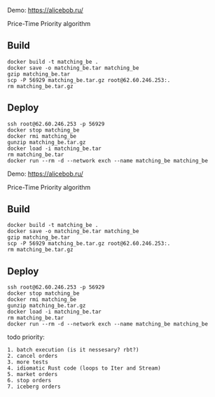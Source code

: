 Demo: https://alicebob.ru/

Price-Time Priority algorithm

## Build ##
```
docker build -t matching_be .
docker save -o matching_be.tar matching_be
gzip matching_be.tar
scp -P 56929 matching_be.tar.gz root@62.60.246.253:.
rm matching_be.tar.gz
```

## Deploy ##
```
ssh root@62.60.246.253 -p 56929
docker stop matching_be
docker rmi matching_be
gunzip matching_be.tar.gz
docker load -i matching_be.tar
rm matching_be.tar
docker run --rm -d --network exch --name matching_be matching_be
```


Demo: https://alicebob.ru/

Price-Time Priority algorithm

## Build ##
```
docker build -t matching_be .
docker save -o matching_be.tar matching_be
gzip matching_be.tar
scp -P 56929 matching_be.tar.gz root@62.60.246.253:.
rm matching_be.tar.gz
```

## Deploy ##
```
ssh root@62.60.246.253 -p 56929
docker stop matching_be
docker rmi matching_be
gunzip matching_be.tar.gz
docker load -i matching_be.tar
rm matching_be.tar
docker run --rm -d --network exch --name matching_be matching_be
```


todo priority: 
```
1. batch execution (is it nessesary? rbt?)
2. cancel orders
3. more tests
4. idiomatic Rust code (loops to Iter and Stream)
5. market orders
6. stop orders
7. iceberg orders
```

